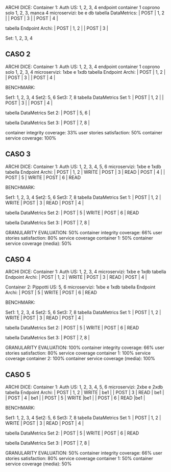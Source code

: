 ARCHI DICE:
Container 1: Auth
US: 1, 2, 3, 4
endpoint container 1 coprono solo 1, 2, 3, manca 4
microservizi: be e db
tabella DataMetrics:
| POST | 1, 2 |
| POST | 3 |
| POST | 4 |

tabella Endpoint Archi:
| POST | 1, 2 |
| POST | 3 |

Set: 1, 2, 3, 4

## CASO 2
ARCHI DICE:
Container 1: Auth
US: 1, 2, 3, 4
endpoint container 1 coprono solo 1, 2, 3, 4
microservizi: 1xbe e 1xdb
tabella Endpoint Archi:
| POST | 1, 2 | 
| POST | 3 |
| POST | 4 |

BENCHMARK: 

Set1: 1, 2, 3, 4
Set2: 5, 6
Set3: 7, 8
tabella DataMetrics Set 1:
| POST | 1, 2 |
| POST | 3 |
| POST | 4 |

tabella DataMetrics Set 2:
| POST | 5, 6 |

tabella DataMetrics Set 3:
| POST | 7, 8 |

container integrity coverage: 33%
user stories satisfaction: 50%
container service coverage: 100%

## CASO 3
ARCHI DICE:
Container 1: Auth
US: 1, 2, 3, 4, 5, 6
microservizi: 1xbe e 1xdb
tabella Endpoint Archi:
| POST | 1, 2 | WRITE
| POST | 3 | READ
| POST | 4 |
| POST | 5 | WRITE
| POST | 6 | READ

BENCHMARK: 

Set1: 1, 2, 3, 4
Set2: 5, 6
Set3: 7, 8
tabella DataMetrics Set 1:
| POST | 1, 2 | WRITE
| POST | 3 | READ
| POST | 4 |

tabella DataMetrics Set 2:
| POST | 5 | WRITE
| POST | 6 | READ

tabella DataMetrics Set 3:
| POST | 7, 8 |

GRANULARITY EVALUATION: 50%
container integrity coverage: 66%
user stories satisfaction: 80%
service coverage container 1: 50%
container service coverage (media): 50%

## CASO 4
ARCHI DICE:
Container 1: Auth
US: 1, 2, 3, 4
microservizi: 1xbe e 1xdb
tabella Endpoint Archi:
| POST | 1, 2 | WRITE
| POST | 3 | READ
| POST | 4 |


Container 2: Pippotti
US: 5, 6
microservizi: 1xbe e 1xdb
tabella Endpoint Archi:
| POST | 5 | WRITE
| POST | 6 | READ

BENCHMARK: 

Set1: 1, 2, 3, 4
Set2: 5, 6
Set3: 7, 8
tabella DataMetrics Set 1:
| POST | 1, 2 | WRITE
| POST | 3 | READ
| POST | 4 |

tabella DataMetrics Set 2:
| POST | 5 | WRITE
| POST | 6 | READ

tabella DataMetrics Set 3:
| POST | 7, 8 |

GRANULARITY EVALUATION: 100%
container integrity coverage: 66%
user stories satisfaction: 80%
service coverage container 1: 100%
service coverage container 2: 100%
container service coverage (media): 100%


## CASO 5
ARCHI DICE:
Container 1: Auth
US: 1, 2, 3, 4, 5, 6
microservizi: 2xbe e 2xdb
tabella Endpoint Archi:
| POST | 1, 2 | WRITE | be1 |
| POST | 3 | READ | be1 |
| POST | 4 | be1 |
| POST | 5 | WRITE |be1 |
| POST | 6 | READ |be1 |

BENCHMARK: 

Set1: 1, 2, 3, 4
Set2: 5, 6
Set3: 7, 8
tabella DataMetrics Set 1:
| POST | 1, 2 | WRITE
| POST | 3 | READ
| POST | 4 |

tabella DataMetrics Set 2:
| POST | 5 | WRITE
| POST | 6 | READ

tabella DataMetrics Set 3:
| POST | 7, 8 |

GRANULARITY EVALUATION: 50%
container integrity coverage: 66%
user stories satisfaction: 80%
service coverage container 1: 50%
container service coverage (media): 50%